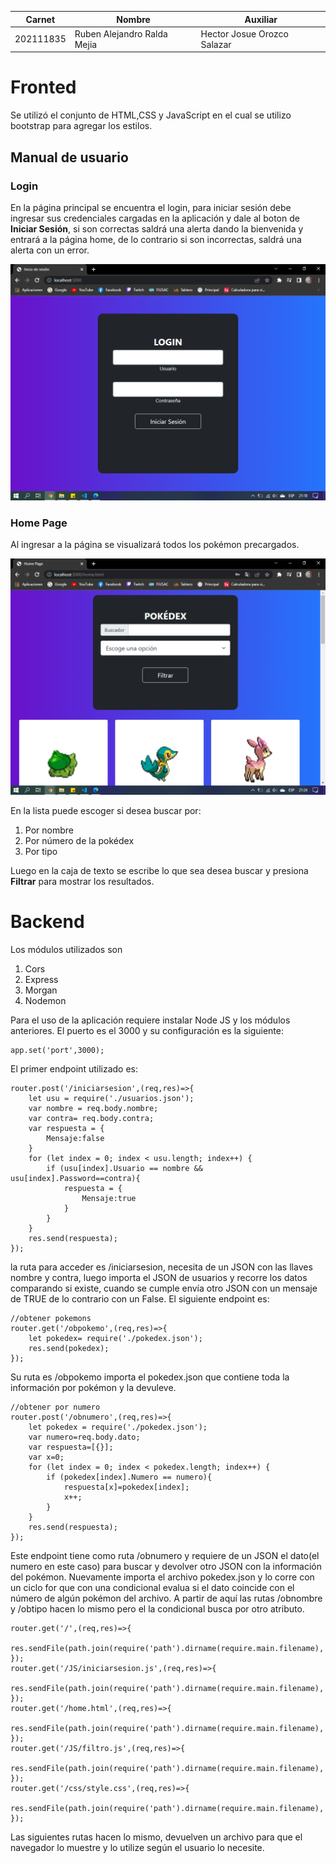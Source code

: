| Carnet    | Nombre                      | Auxiliar |
| --------- | --------------------------- | -------- |
| 202111835 | Ruben Alejandro Ralda Mejia | Hector Josue Orozco Salazar 
# Fronted
Se utilizó el conjunto de HTML,CSS y JavaScript en el cual se utilizo bootstrap para agregar los estilos.

## Manual de usuario
### Login
En la página principal se encuentra el login, para iniciar sesión debe ingresar sus credenciales cargadas en la aplicación y dale al boton de **Iniciar Sesión**, si son correctas saldrá una alerta dando la bienvenida y entrará a la página home, de lo contrario si son incorrectas, saldrá una alerta con un error. 

![Login](Capturas/Captura%20de%20pantalla%20(56).png)

### Home Page
Al ingresar a la página se visualizará todos los pokémon precargados.

![alt](Capturas/Captura%20de%20pantalla%20(57).png)

En la lista puede escoger si desea buscar por:
1. Por nombre 
2. Por número de la pokédex
3. Por tipo

Luego en la caja de texto se escribe lo que sea desea buscar y presiona **Filtrar** para mostrar los resultados.

# Backend
Los módulos utilizados son
1. Cors
2. Express
3. Morgan
4. Nodemon

Para el uso de la aplicación requiere instalar Node JS y los módulos anteriores. El puerto es el 3000 y su configuración es la siguiente:  
~~~
app.set('port',3000);
~~~
El primer endpoint utilizado es:
~~~
router.post('/iniciarsesion',(req,res)=>{
    let usu = require('./usuarios.json');
    var nombre = req.body.nombre;
    var contra= req.body.contra;
    var respuesta = {
        Mensaje:false
    }
    for (let index = 0; index < usu.length; index++) {
        if (usu[index].Usuario == nombre && usu[index].Password==contra){
            respuesta = {
                Mensaje:true
            }
        } 
    }
    res.send(respuesta);
});
~~~
la ruta para acceder es /iniciarsesion, necesita de un JSON con las llaves nombre y contra, luego importa el JSON de usuarios y recorre los datos comparando si existe, cuando se cumple envía otro JSON con un mensaje de TRUE de lo contrario con un False. El siguiente endpoint es: 
~~~
//obtener pokemons
router.get('/obpokemo',(req,res)=>{
    let pokedex= require('./pokedex.json');
    res.send(pokedex);
});
~~~
Su ruta es /obpokemo importa el pokedex.json que contiene toda la información por pokémon y la devuleve.
~~~
//obtener por numero
router.post('/obnumero',(req,res)=>{
    let pokedex = require('./pokedex.json');
    var numero=req.body.dato;
    var respuesta=[{}];
    var x=0;
    for (let index = 0; index < pokedex.length; index++) {
        if (pokedex[index].Numero == numero){
            respuesta[x]=pokedex[index];
            x++;
        } 
    }
    res.send(respuesta);
});
~~~
Este endpoint tiene como ruta /obnumero y requiere de un JSON el dato(el numero en este caso) para buscar y devolver otro JSON con la información del pokémon. Nuevamente importa el archivo pokedex.json y lo corre con un ciclo for que con una condicional evalua si el dato coincide con el número de algún pokémon del archivo. A partir de aquí las rutas /obnombre y /obtipo hacen lo mismo pero el la condicional busca por otro atributo.
~~~
router.get('/',(req,res)=>{
    res.sendFile(path.join(require('path').dirname(require.main.filename),'vistas/index.html'));
});
router.get('/JS/iniciarsesion.js',(req,res)=>{
    res.sendFile(path.join(require('path').dirname(require.main.filename),'vistas/JS/iniciarsesion.js'));
});
router.get('/home.html',(req,res)=>{
    res.sendFile(path.join(require('path').dirname(require.main.filename),'vistas/home.html'));
});
router.get('/JS/filtro.js',(req,res)=>{
    res.sendFile(path.join(require('path').dirname(require.main.filename),'vistas/JS/filtro.js'));
});
router.get('/css/style.css',(req,res)=>{
    res.sendFile(path.join(require('path').dirname(require.main.filename),'vistas/css/style.css'));
});
~~~
Las siguientes rutas hacen lo mismo, devuelven un archivo para que el navegador lo muestre y lo utilize según el usuario lo necesite.